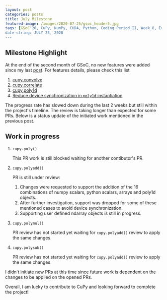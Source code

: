 ```yaml
---
layout: post
categories: posts
title: July Milestone
featured-image: /images/2020-07-25/gsoc_header5.jpg
tags: [GSoC'20, CuPy, NumPy, CUDA, Python, Coding_Period_II, Week_8, Evaluation_II]
date-string: JULY 25, 2020
---
```

<script src="//ajax.googleapis.com/ajax/libs/jquery/1.9.1/jquery.min.js"></script>
<script>window.jQuery || document.write('<script src="_/js/libs/jquery-1.9.1.min.js"><\/script>')</script>

## Milestone Highlight

At the end of the second month of GSoC, no new features were added since my last [post](https://dahlia-chehata.github.io/posts/2020-07-11/coding_period_week6.html).
For features details, please check this list 

1. [cupy.convolve](https://github.com/cupy/cupy/pull/3371)
2. [cupy.correlate](https://github.com/cupy/cupy/pull/3525)
3. [cupy.poly1d](https://github.com/cupy/cupy/pull/3466)
4. [Reduce device synchronization in `poly1d` instantiation](https://github.com/cupy/cupy/pull/3563)

The progress rate has slowed down during the last 2 weeks but still within the project's timeline. The review is taking longer than expected for some PRs. Below is a  status update of the initiated work mentioned in the previous post.


## Work in progress

1. `cupy.poly()`

   This PR work is still blocked waiting for another contibutor's PR.


2. `cupy.polyadd()`

    PR is still under review:

   1. Changes were requested to support the addition of the 16 combinations of numpy scalars, python scalars, arrays and poly1d objects.
   2. After further investigation, support was dropped for some of these mentioned cases to avoid device synchronization.
   3. Supporting user defined ndarray objects is still in progress.
    
3. `cupy.polymul()`

    PR review has not started yet waiting for `cupy.polyadd()` review to apply the same changes.

4. `cupy.polysub()`

    PR review has not started yet waiting for `cupy.polyadd()` review to apply the same changes.


I didn't initiate new PRs at this time since future work is dependent on the changes to be applied on the opened PRs.


Overall, I am lucky to contribute to CuPy and looking forward to complete the project!




